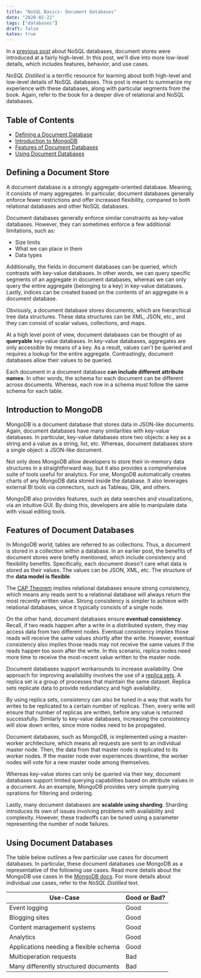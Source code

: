 ```yaml
---
title: "NoSQL Basics: Document Databases"
date: "2020-02-22"
tags: ["databases"]
draft: false
katex: true
---
```


In a [previous post](/blog/nosql/) about NoSQL databases, document stores were introduced at a fairly high-level. In this post, we'll dive into more low-level details, which includes features, behavior, and use cases.

*NoSQL Distilled* is a terrific resource for learning about both high-level and low-level details of NoSQL databases. This post is meant to summarize my experience with these databases, along with particular segments from the book. Again, refer to the book for a deeper dive of relational and NoSQL databases.

## Table of Contents
- [Defining a Document Database](#defining-a-document-store)
- [Introduction to MongoDB](#introduction-to-mongodb)
- [Features of Document Databases](#features-of-document-databases)
- [Using Document Databases](#using-document-databases)

## Defining a Document Store
A document database is a strongly aggregate-oriented database. Meaning, it consists of many aggregates. In particular, document databases generally enforce fewer restrictions and offer increased flexibility, compared to both relational databases and other NoSQL databases.

Document databases generally enforce similar constraints as key-value databases. However, they can sometimes enforce a few additional limitations, such as:
- Size limits
- What we can place in them
- Data types

Additionally, the fields in document databases can be queried, which contrasts with key-value databases. In other words, we can query specific segments of an aggregate in document databases, whereas we can only query the entire aggregate (belonging to a key) in key-value databases. Lastly, indices can be created based on the contents of an aggregate in a document database.

Obviously, a document database stores documents, which are hierarchical tree data structures. These data structures can be XML, JSON, etc., and they can consist of scalar values, collections, and maps.

At a high level point of view, document databases can be thought of as **queryable** key-value databases. In key-value databases, aggregates are only accessible by means of a key. As a result, values can't be queried and requires a lookup for the entire aggregate. Contrastingly, document databases allow their values to be queried.

Each document in a document database **can include different attribute names**. In other words, the schema for each document can be different across documents. Whereas, each row in a schema must follow the same schema for each table.

## Introduction to MongoDB
MongoDB is a document database that stores data in JSON-like documents. Again, document databases have many similarities with key-value databases. In particular, key-value databases store two objects: a key as a string and a value as a string, list, etc. Whereas, document databases store a single object: a JSON-like document.

Not only does MongoDB allow developers to store their in-memory data structures in a straightforward way, but it also provides a comprehensive suite of tools useful for analytics. For one, MongoDB automatically creates charts of any MongoDB data stored inside the database. It also leverages external BI tools via connectors, such as Tableau, Qlik, and others.

MongoDB also provides features, such as data searches and visualizations, via an intuitive GUI. By doing this, developers are able to manipulate data with visual editing tools.

## Features of Document Databases
In MongoDB world, tables are referred to as collections. Thus, a document is stored in a collection within a database.  In an earlier post, the benefits of document stores were briefly mentioned, which include consistency and flexibility benefits. Specifically, each document doesn't care what data is stored as their values. The values can be JSON, XML, etc. The structure of the **data model is flexible**.

The [CAP Theorem](https://en.wikipedia.org/wiki/CAP_theorem) implies relational databases ensure strong consistency, which means any reads sent to a relational database will always return the most recently written value. Strong consistency is simpler to achieve with relational databases, since it typically consists of a single node.

On the other hand, document databases ensure **eventual consistency**. Recall, if two reads happen after a write in a distributed system, they may access data from two different nodes. Eventual consistency implies those reads will receive the same values shortly after the write. However, eventual consistency also implies those reads may not receive the same values if the reads happen too soon after the write. In this scenario, replica nodes need more time to receive the most-recent value written to the master node.

Document databases support workarounds to increase availability. One approach for improving availability involves the use of a [replica sets](https://docs.mongodb.com/manual/replication/). A replica set is a group of processes that maintain the same dataset. Replica sets replicate data to provide redundancy and high availability.

By using replica sets, consistency can also be tuned in a way that waits for writes to be replicated to a certain number of replicas. Then, every write will ensure that number of replicas are written, before any value is returned successfully. Similarly to key-value databases, increasing the consistency will slow down writes, since more nodes need to be propagated.

Document databases, such as MongoDB, is implemented using a master-worker architecture, which means all requests are sent to an individual master node. Then, the data from that master node is replicated to its worker nodes. If the master node ever experiences downtime, the worker nodes will vote for a new master node among themselves.

Whereas key-value stores can only be queried via their key, document databases support limited querying capabilities based on attribute values in a document. As an example, MongoDB provides very simple querying oprations for filtering and ordering.

Lastly, many document databases are **scalable using sharding**. Sharding introduces its own of issues involving problems with availability and complexity. However, these tradeoffs can be tuned using a parameter representing the number of node failures.

## Using Document Databases
The table below outlines a few particular use cases for document databases. In particular, these document databases use MongoDB as a representative of the following use cases. Read more details about the MongoDB use cases in the [MongoDB docs](https://www.mongodb.com/use-cases). For more details about individual use cases, refer to the *NoSQL Distilled* text.

| Use-Case                               | Good or Bad? |
| -------------------------------------- | ------------ |
| Event logging                          | Good         |
| Blogging sites                         | Good         |
| Content management systems             | Good         |
| Analytics                              | Good         |
| Applications needing a flexible schema | Good         |
| Multioperation requests                | Bad          |
| Many differently structured documents  | Bad          |
